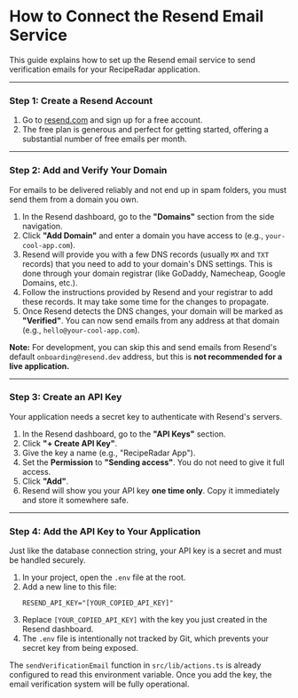 # How to Connect the Resend Email Service

This guide explains how to set up the Resend email service to send verification emails for your RecipeRadar application.

---

### Step 1: Create a Resend Account

1.  Go to [resend.com](https://resend.com) and sign up for a free account.
2.  The free plan is generous and perfect for getting started, offering a substantial number of free emails per month.

---

### Step 2: Add and Verify Your Domain

For emails to be delivered reliably and not end up in spam folders, you must send them from a domain you own.

1.  In the Resend dashboard, go to the **"Domains"** section from the side navigation.
2.  Click **"Add Domain"** and enter a domain you have access to (e.g., `your-cool-app.com`).
3.  Resend will provide you with a few DNS records (usually `MX` and `TXT` records) that you need to add to your domain's DNS settings. This is done through your domain registrar (like GoDaddy, Namecheap, Google Domains, etc.).
4.  Follow the instructions provided by Resend and your registrar to add these records. It may take some time for the changes to propagate.
5.  Once Resend detects the DNS changes, your domain will be marked as **"Verified"**. You can now send emails from any address at that domain (e.g., `hello@your-cool-app.com`).

**Note:** For development, you can skip this and send emails from Resend's default `onboarding@resend.dev` address, but this is **not recommended for a live application.**

---

### Step 3: Create an API Key

Your application needs a secret key to authenticate with Resend's servers.

1.  In the Resend dashboard, go to the **"API Keys"** section.
2.  Click **"+ Create API Key"**.
3.  Give the key a name (e.g., "RecipeRadar App").
4.  Set the **Permission** to **"Sending access"**. You do not need to give it full access.
5.  Click **"Add"**.
6.  Resend will show you your API key **one time only**. Copy it immediately and store it somewhere safe.

---

### Step 4: Add the API Key to Your Application

Just like the database connection string, your API key is a secret and must be handled securely.

1.  In your project, open the `.env` file at the root.
2.  Add a new line to this file:
    ```
    RESEND_API_KEY="[YOUR_COPIED_API_KEY]"
    ```
3.  Replace `[YOUR_COPIED_API_KEY]` with the key you just created in the Resend dashboard.
4.  The `.env` file is intentionally not tracked by Git, which prevents your secret key from being exposed.

The `sendVerificationEmail` function in `src/lib/actions.ts` is already configured to read this environment variable. Once you add the key, the email verification system will be fully operational.
